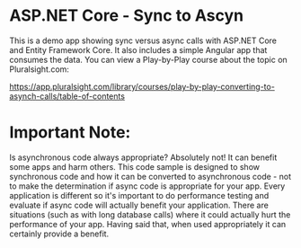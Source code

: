 # ASP.NET Core - Sync to Ascyn

This is a demo app showing sync versus async calls with ASP.NET Core and Entity Framework Core. It also includes a simple Angular app that consumes the data. You can view a Play-by-Play course about the topic on Pluralsight.com:

https://app.pluralsight.com/library/courses/play-by-play-converting-to-asynch-calls/table-of-contents

# Important Note: 

Is asynchronous code always appropriate? Absolutely not! It can benefit some apps and harm others. This code sample is designed to show synchronous code and how it can be converted to asynchronous code - not to make the determination if async code is appropriate for your app. Every application is different so it's important to do performance testing and evaluate if async code will actually benefit your application. There are situations (such as with long database calls) where it could actually hurt the performance of your app. Having said that, when used appropriately it can certainly provide a benefit. 

